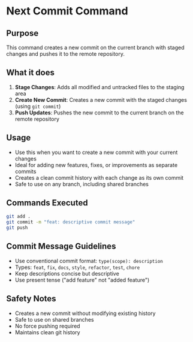 # Next Commit Command

## Purpose

This command creates a new commit on the current branch with staged changes and pushes it to the remote repository.

## What it does

1. **Stage Changes**: Adds all modified and untracked files to the staging area
2. **Create New Commit**: Creates a new commit with the staged changes (using `git commit`)
3. **Push Updates**: Pushes the new commit to the current branch on the remote repository

## Usage

- Use this when you want to create a new commit with your current changes
- Ideal for adding new features, fixes, or improvements as separate commits
- Creates a clean commit history with each change as its own commit
- Safe to use on any branch, including shared branches

## Commands Executed

```bash
git add .
git commit -m "feat: descriptive commit message"
git push
```

## Commit Message Guidelines

- Use conventional commit format: `type(scope): description`
- Types: `feat`, `fix`, `docs`, `style`, `refactor`, `test`, `chore`
- Keep descriptions concise but descriptive
- Use present tense ("add feature" not "added feature")

## Safety Notes

- Creates a new commit without modifying existing history
- Safe to use on shared branches
- No force pushing required
- Maintains clean git history